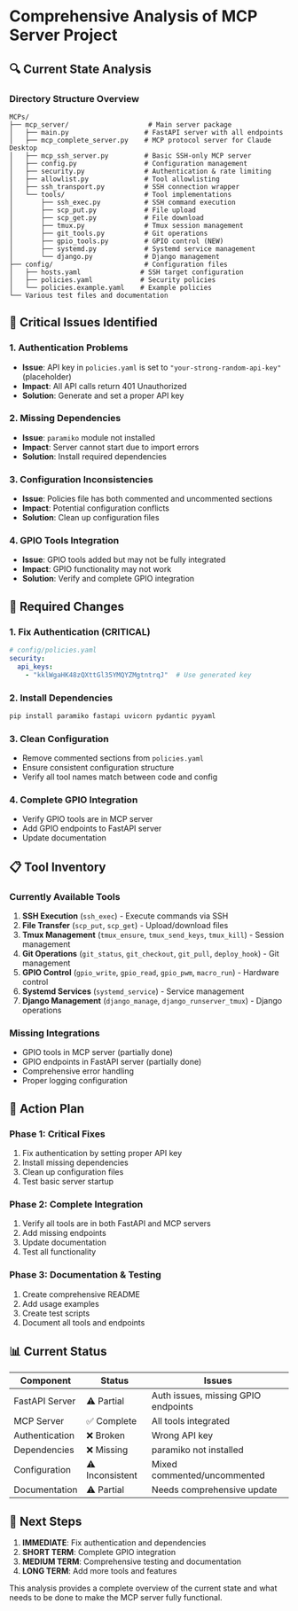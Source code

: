 # Comprehensive Analysis of MCP Server Project

## 🔍 **Current State Analysis**

### **Directory Structure Overview**
```
MCPs/
├── mcp_server/                    # Main server package
│   ├── main.py                   # FastAPI server with all endpoints
│   ├── mcp_complete_server.py    # MCP protocol server for Claude Desktop
│   ├── mcp_ssh_server.py         # Basic SSH-only MCP server
│   ├── config.py                 # Configuration management
│   ├── security.py               # Authentication & rate limiting
│   ├── allowlist.py              # Tool allowlisting
│   ├── ssh_transport.py          # SSH connection wrapper
│   └── tools/                    # Tool implementations
│       ├── ssh_exec.py           # SSH command execution
│       ├── scp_put.py            # File upload
│       ├── scp_get.py            # File download
│       ├── tmux.py               # Tmux session management
│       ├── git_tools.py          # Git operations
│       ├── gpio_tools.py         # GPIO control (NEW)
│       ├── systemd.py            # Systemd service management
│       └── django.py             # Django management
├── config/                       # Configuration files
│   ├── hosts.yaml               # SSH target configuration
│   ├── policies.yaml            # Security policies
│   └── policies.example.yaml    # Example policies
└── Various test files and documentation
```

## 🚨 **Critical Issues Identified**

### **1. Authentication Problems**
- **Issue**: API key in `policies.yaml` is set to `"your-strong-random-api-key"` (placeholder)
- **Impact**: All API calls return 401 Unauthorized
- **Solution**: Generate and set a proper API key

### **2. Missing Dependencies**
- **Issue**: `paramiko` module not installed
- **Impact**: Server cannot start due to import errors
- **Solution**: Install required dependencies

### **3. Configuration Inconsistencies**
- **Issue**: Policies file has both commented and uncommented sections
- **Impact**: Potential configuration conflicts
- **Solution**: Clean up configuration files

### **4. GPIO Tools Integration**
- **Issue**: GPIO tools added but may not be fully integrated
- **Impact**: GPIO functionality may not work
- **Solution**: Verify and complete GPIO integration

## 🔧 **Required Changes**

### **1. Fix Authentication (CRITICAL)**
```yaml
# config/policies.yaml
security:
  api_keys:
    - "kklWgaHK48zQXttGl35YMQYZMgtntrqJ"  # Use generated key
```

### **2. Install Dependencies**
```bash
pip install paramiko fastapi uvicorn pydantic pyyaml
```

### **3. Clean Configuration**
- Remove commented sections from `policies.yaml`
- Ensure consistent configuration structure
- Verify all tool names match between code and config

### **4. Complete GPIO Integration**
- Verify GPIO tools are in MCP server
- Add GPIO endpoints to FastAPI server
- Update documentation

## 📋 **Tool Inventory**

### **Currently Available Tools**
1. **SSH Execution** (`ssh_exec`) - Execute commands via SSH
2. **File Transfer** (`scp_put`, `scp_get`) - Upload/download files
3. **Tmux Management** (`tmux_ensure`, `tmux_send_keys`, `tmux_kill`) - Session management
4. **Git Operations** (`git_status`, `git_checkout`, `git_pull`, `deploy_hook`) - Git management
5. **GPIO Control** (`gpio_write`, `gpio_read`, `gpio_pwm`, `macro_run`) - Hardware control
6. **Systemd Services** (`systemd_service`) - Service management
7. **Django Management** (`django_manage`, `django_runserver_tmux`) - Django operations

### **Missing Integrations**
- GPIO tools in MCP server (partially done)
- GPIO endpoints in FastAPI server (partially done)
- Comprehensive error handling
- Proper logging configuration

## 🎯 **Action Plan**

### **Phase 1: Critical Fixes**
1. Fix authentication by setting proper API key
2. Install missing dependencies
3. Clean up configuration files
4. Test basic server startup

### **Phase 2: Complete Integration**
1. Verify all tools are in both FastAPI and MCP servers
2. Add missing endpoints
3. Update documentation
4. Test all functionality

### **Phase 3: Documentation & Testing**
1. Create comprehensive README
2. Add usage examples
3. Create test scripts
4. Document all tools and endpoints

## 📊 **Current Status**

| Component | Status | Issues |
|-----------|--------|---------|
| FastAPI Server | ⚠️ Partial | Auth issues, missing GPIO endpoints |
| MCP Server | ✅ Complete | All tools integrated |
| Authentication | ❌ Broken | Wrong API key |
| Dependencies | ❌ Missing | paramiko not installed |
| Configuration | ⚠️ Inconsistent | Mixed commented/uncommented |
| Documentation | ⚠️ Partial | Needs comprehensive update |

## 🚀 **Next Steps**

1. **IMMEDIATE**: Fix authentication and dependencies
2. **SHORT TERM**: Complete GPIO integration
3. **MEDIUM TERM**: Comprehensive testing and documentation
4. **LONG TERM**: Add more tools and features

This analysis provides a complete overview of the current state and what needs to be done to make the MCP server fully functional.
